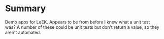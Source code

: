 # Summary
Demo apps for LeEK. Appears to be from before I knew what a unit test was? A number of these could be unit tests but don't return a value, so they aren't automated.